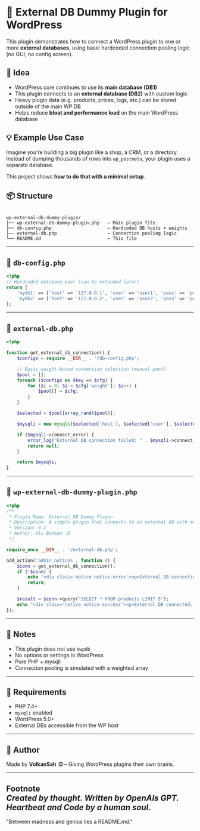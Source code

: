# 🧪 External DB Dummy Plugin for WordPress

This plugin demonstrates how to connect a WordPress plugin to one or more **external databases**, using basic hardcoded connection pooling logic (no GUI, no config screen).

## 🧠 Idea

- WordPress core continues to use its **main database (DB1)**
- This plugin connects to an **external database (DB2)** with custom logic
- Heavy plugin data (e.g. products, prices, logs, etc.) can be stored outside of the main WP DB
- Helps reduce **bloat and performance load** on the main WordPress database

## 💡 Example Use Case

Imagine you're building a big plugin like a shop, a CRM, or a directory.  
Instead of dumping thousands of rows into `wp_postmeta`, your plugin uses a separate database.

This project shows **how to do that with a minimal setup**.

## 📦 Structure

```

wp-external-db-dummy-plugin/
├── wp-external-db-dummy-plugin.php   ← Main plugin file
├── db-config.php                     ← Hardcoded DB hosts + weights
├── external-db.php                   ← Connection pooling logic
└── README.md                         ← This file

````

---

## 🔧 `db-config.php`

```php
<?php
// Hardcoded database pool (can be extended later)
return [
    'mydb1' => ['host' => '127.0.0.1', 'user' => 'user1', 'pass' => 'pw1', 'db' => 'plugin_db_1', 'weight' => 2],
    'mydb2' => ['host' => '127.0.0.2', 'user' => 'user2', 'pass' => 'pw2', 'db' => 'plugin_db_2', 'weight' => 1],
];
````

---

## 🔌 `external-db.php`

```php
<?php

function get_external_db_connection() {
    $configs = require __DIR__ . '/db-config.php';

    // Basic weight-based connection selection (manual pool)
    $pool = [];
    foreach ($configs as $key => $cfg) {
        for ($i = 0; $i < $cfg['weight']; $i++) {
            $pool[] = $cfg;
        }
    }

    $selected = $pool[array_rand($pool)];

    $mysqli = new mysqli($selected['host'], $selected['user'], $selected['pass'], $selected['db']);

    if ($mysqli->connect_error) {
        error_log("External DB connection failed: " . $mysqli->connect_error);
        return null;
    }

    return $mysqli;
}
```

---

## 🔌 `wp-external-db-dummy-plugin.php`

```php
<?php
/**
 * Plugin Name: External DB Dummy Plugin
 * Description: A simple plugin that connects to an external DB with manual connection pooling (no GUI).
 * Version: 0.1
 * Author: Als Batman :D
 */

require_once __DIR__ . '/external-db.php';

add_action('admin_notices', function () {
    $conn = get_external_db_connection();
    if (!$conn) {
        echo "<div class='notice notice-error'><p>External DB connection failed.</p></div>";
        return;
    }

    $result = $conn->query("SELECT * FROM products LIMIT 5");
    echo "<div class='notice notice-success'><p>External DB connected. Found " . $result->num_rows . " products.</p></div>";
});
```

---

## 📌 Notes

* This plugin does not use `$wpdb`
* No options or settings in WordPress
* Pure PHP + mysqli
* Connection pooling is simulated with a weighted array

---

## 🔐 Requirements

* PHP 7.4+
* `mysqli` enabled
* WordPress 5.0+
* External DBs accessible from the WP host

---

## 🤖 Author

Made by **VolkanSah \:D** – Giving WordPress plugins their own brains.

---

**Footnote**  
*Created by thought. Written by OpenAIs GPT. Heartbeat and Code by a human soul.*  
---
"Between madness and genius lies a README.md."


